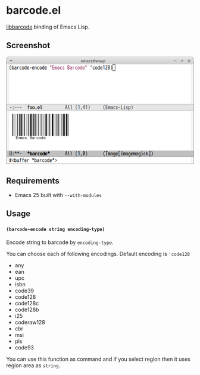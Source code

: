 # barcode.el

[libbarcode](http://www.gnu.org/software/barcode/) binding of Emacs Lisp.

## Screenshot

![barcode](image/barcode.png)

## Requirements

- Emacs 25 built with `--with-modules`

## Usage

#### `(barcode-encode string encoding-type)`

Encode string to barcode by `encoding-type`.

You can choose each of following encodings. Default encoding is `'code128`
- any
- ean
- upc
- isbn
- code39
- code128
- code128c
- code128b
- i25
- coderaw128
- cbr
- msi
- pls
- code93

You can use this function as command and if you select region then it uses
region area as `string`.
